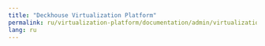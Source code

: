 ```yaml
---
title: "Deckhouse Virtualization Platform"
permalink: ru/virtualization-platform/documentation/admin/virtualization-management/virtualization/virtual_machine_classes.html
lang: ru
---
```

